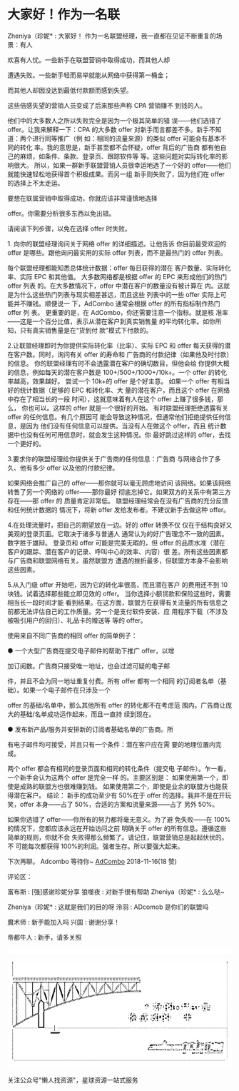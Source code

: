 # 大家好！作为一名联

Zheniya（珍妮* : 大家好！ 作为一名联盟经理，我一直都在见证不断重复的场景：有人

欢喜有人忧。一些新手在联盟营销中取得成功，而其他人却

遭遇失败。一些新手轻而易举就能从网络中获得第一桶金；

而其他人却因没达到最低付款额而感到失望。

这些倍感失望的营销人员变成了后来那些声称 CPA 营销赚不 到钱的人。

他们中的大多数人之所以失败完全是因为一个极其简单的错 误——他们选错了 offer。让我来解释一下：CPA 的大多数 offer 对新手而言都差不多。新手不知道：两个进行同等推广（例 如：相同的流量来源）的类似 offer 可能会有基本不同的转化 率。我的意思是，新手甚至都不会怀疑，offer 背后的广告商 都有他自己的麻烦，如条件、条款、登录页、跟踪软件等 等。这些问题对实际转化率的影响很大。 所以，如果一群新手联盟营销人员很幸运地选了一个好的 offer——他们就能快速轻松地获得首个积极成果。而另一组 新手则失败了，因为他们在 offer 的选择上不太走运。

要想在联属营销中取得成功，你就应该非常谨慎地选择

offer。你需要分析很多东西以免出错。

请阅读下列步骤，以免在选择 offer 时失败。

1\. 向你的联盟经理询问关于网络 offer 的详细描述。让他告诉 你目前最受欢迎的 offer 是哪些。跟他询问最实用的实际 offer 列表，而不是最热门的 offer 列表。

每个联盟经理都能知悉总体统计数据：offer 每日获得的潜在 客户数量、实际转化率、实际 EPC 和其他值。 大多数网络都是根据 offer 的 EPC 来形成他们的热门 offer 列表 的。在大多数情况下，offer 中潜在客户的数量没有被计算在 内。这就是为什么这些热门列表与现实相差甚远，而且这些 列表中的一些 offer 实际上可能并不赚钱。顺便说一 下，AdCombo 通常会根据 offer 的所有指标制作热门 offer 列 表。 更重要的是，在 AdCombo，你还需要注意一个指标。就是核 准率——这是一个百分比值，表示从潜在客户到真实销售量 的平均转化率。如你所知，只有真实销售量是在“货到付 款”模式下付款的。

2.让联盟经理即时为你提供实际转化率（比率）、实际 EPC 和 offer 每天获得的潜在客户数。同时，询问有关 offer 的寿命和 广告商的付款纪律（如果他及时付款）的信息。 你的联盟经理有时不会透露潜在客户的确切数目，但他会给 你提供大概的信息，例如每天的潜在客户数是 100+/500+/1000+/10k+。一个 offer 的转化率越高，效果越好。 尝试一个 10k+的 offer 是个好主意。 如果一个 offer 有相当好的统计数据（足够的 EPC 和转化率、大 量的潜在客户，而且这个 offer 在网络中存在了相当长的一段 时间），这就意味着有人在这个 offer 上赚了很多钱，那么， 你也可以。这样的 offer 就是一个很好的开始。 有时联盟经理拒绝透露有关 offer 的任何信息。有几个原因可 能会导致这种情况，但通常他们拒绝提供任何信息，是因为 他们没有任何信息可以提供。当没有人在做这个 offer，而且 统计数据中也没有任何可用信息时，就会发生这种情况。你 最好跳过这样的 offer，去找一个更好的。

3.要求你的联盟经理给你提供关于广告商的任何信息：广告商 与网络合作了多久、他有多少 offer 以及他的付款纪律。

如果网络会推广自己的 offer——那你就可以毫无顾虑地访问 该网络。如果该网络转售了另一个网络的 offer——那你最好 彻底忘掉它。如果双方的关系中有第三方存在——那 offer 的 质量肯定非常低。 联盟经理经常会在没有广告商的充分反馈和任何统计数据的 情况下，将新 offer 发给发布者。不建议新手去做这种 offer。

4.在处理流量时，把自己的期望放在一边。好的 offer 转换不仅 仅在于结构良好又美观的登录页面。它取决于诸多与普通人 通常认为的好广告理念不一致的因素。数字胜于雄辩。 登录页和 offer 可能是完美无暇的，但 offer 的品质水准（潜在 客户的跟踪、潜在客户的记录、呼叫中心的效率、内容）很 差。所有这些因素都与广告商和联盟网络有关。虽然联盟方 遭遇的挫折最多，但联盟方本身不会影响这些因素。

5.从入门级 offer 开始吧，因为它的转化率很高，而且潜在客户 的费用还不到 10 块钱。试着选择那些能立即见效的 offer。 当你选择小额贷款和保险这些时，需要相当长一段时间才能 看到结果。在这方面，联盟方在获得有关流量的所有信息之 前都无法评估自己的工作质量。另一个是支付软件安装、应 用程序下载（不涉及被吸引用户的回归）、礼品卡的赠送等 等的 offer。

使用来自不同广告商的相同 offer 的简单例子：

● 一个大型广告商在提交电子邮件的帮助下推广 offer，以增

加订阅数。广告商只接受唯一地址，也会过滤可疑的电子邮

件，并且不会为同一地址重复付费。所有 offer 都有一个相同 的订阅者名单（基础）。如果一个电子邮件在只涉及一个

offer 的基础/名单中，那么其他所有 offer 的转化都不在考虑范 围内。广告商让庞大的基础/名单成功运作起来，而且一直持 续到现在。

● 发布新产品/服务并安排新的订阅者基础名单的广告商。所

有电子邮件均可接受，并且只有一个条件：潜在客户应在需 要的地理位置内完成。

两个 offer 都会有相同的登录页面和相同的转化条件（提交电 子邮件）。乍一看，一个新手会认为这两个 offer 是完全一样 的。主要区别是： 如果使用第一个，即使是成熟的联盟方也很难赚到钱。 如果使用第二个，即使是业余的联盟方也能获得潜在客户。 结论： 新手的成功至少有 50%在于 offer 的选择。我并不是在开玩 笑，offer 本身——占了 50%，合适的方案和流量来源——占了 另外 50%。

如果你选错了 offer——你所有的努力都将毫无意义。为了避 免失败——在 100%的情况下，您都应该永远在开始访问之前 明确关于 offer 的所有信息。遵循这些简单的规则，你就不会 失败得那么频繁了。请记住，联盟营销总是起起伏伏的。不 可能每次都获得 100%的利润。强者生存。所以要强大起来。

下次再聊。 Adcombo 等待你~ [AdCombo](https://adcombo.com/publisher/) 2018-11-16(18 赞)

评论区：

富布斯 : [强]感谢珍妮分享 狼噬夜 : 对新手很有帮助 Zheniya（珍妮* : 么么哒~

Zheniya（珍妮* : 这就是我们的目的呀 泠羽 : ADcomob 是你们的联盟吗

魔术师 : 新手能加入吗 兴国 : 谢谢分享！

帝都牛人 : 新手，请多关照

![image](img/Image_074.png)

![image](img/Image_075.png)

关注公众号"懒人找资源"，星球资源一站式服务